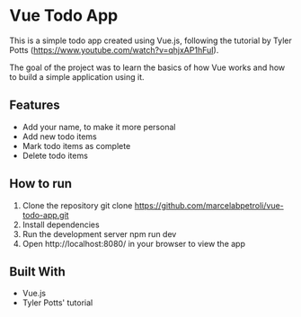 # Vue Todo App

This is a simple todo app created using Vue.js, following the tutorial by Tyler Potts (https://www.youtube.com/watch?v=qhjxAP1hFuI).

The goal of the project was to learn the basics of how Vue works and how to build a simple application using it.

## Features

- Add your name, to make it more personal
- Add new todo items
- Mark todo items as complete
- Delete todo items

## How to run

1. Clone the repository
   git clone https://github.com/marcelabpetroli/vue-todo-app.git
2. Install dependencies
3. Run the development server
   npm run dev
4. Open http://localhost:8080/ in your browser to view the app

## Built With

- Vue.js
- Tyler Potts' tutorial
